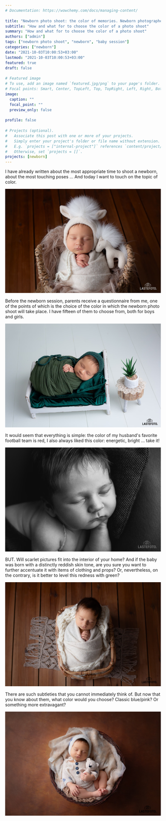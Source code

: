```yaml
---
# Documentation: https://wowchemy.com/docs/managing-content/

title: "Newborn photo shoot: the color of memories. Newborn photographer tips."
subtitle: "How and what for to choose the color of a photo shoot"
summary: "How and what for to choose the color of a photo shoot"
authors: ["admin"]
tags: ["newborn photo shoot", "newborn", "baby session"]
categories: ["newborn"]
date: "2021-10-03T10:00:53+03:00"
lastmod: "2021-10-03T10:00:53+03:00"
featured: true
draft: false

# Featured image
# To use, add an image named `featured.jpg/png` to your page's folder.
# Focal points: Smart, Center, TopLeft, Top, TopRight, Left, Right, BottomLeft, Bottom, BottomRight.
image:
  caption: ""
  focal_point: ""
  preview_only: false

profile: false

# Projects (optional).
#   Associate this post with one or more of your projects.
#   Simply enter your project's folder or file name without extension.
#   E.g. `projects = ["internal-project"]` references `content/project/deep-learning/index.md`.
#   Otherwise, set `projects = []`.
projects: [newborn]
---
```

I have already written about the most appropriate time to shoot a newborn, about the most touching poses ... And today I want to touch on the topic of color.

![newborn photo shoot](./newborn-photographer-1.jpg)

Before the newborn session, parents receive a questionnaire from me, one of the points of which is the choice of the color in which the newborn photo shoot will take place. I have fifteen of them to choose from, both for boys and girls.

![newborn photo shoot in Tallinn](./newborn-photographer-2.jpg)

It would seem that everything is simple: the color of my husband's favorite football team is red, I also always liked this color: energetic, bright ... take it!

![newborn session in Tallinn](./newborn-photographer-3.jpg)

BUT.
Will scarlet pictures fit into the interior of your home?
And if the baby was born with a distinctly reddish skin tone, are you sure you want to further accentuate it with items of clothing and props? Or, nevertheless, on the contrary, is it better to level this redness with green?

![newborn session in the studio](./newborn-photographer-4.jpg)

There are such subtleties that you cannot immediately think of.
But now that you know about them, what color would you choose? Classic blue/pink? Or something more extravagant?

![newborn photo shoot in Tallinn](./newborn-photographer-5.jpg)